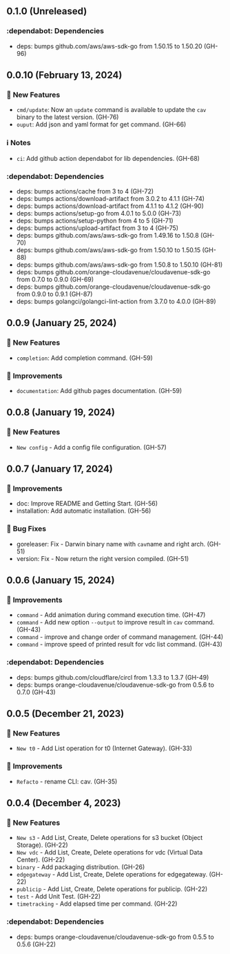 ## 0.1.0 (Unreleased)

### :dependabot: **Dependencies**

* deps: bumps github.com/aws/aws-sdk-go from 1.50.15 to 1.50.20 (GH-96)

## 0.0.10 (February 13, 2024)

### :rocket: **New Features**

* `cmd/update`: Now an `update` command is available to update the `cav` binary to the latest version. (GH-76)
* `ouput`: Add json and yaml format for get command. (GH-66)
### :information_source: **Notes**

* `ci`: Add github action dependabot for lib dependencies. (GH-68)

### :dependabot: **Dependencies**

* deps: bumps actions/cache from 3 to 4 (GH-72)
* deps: bumps actions/download-artifact from 3.0.2 to 4.1.1 (GH-74)
* deps: bumps actions/download-artifact from 4.1.1 to 4.1.2 (GH-90)
* deps: bumps actions/setup-go from 4.0.1 to 5.0.0 (GH-73)
* deps: bumps actions/setup-python from 4 to 5 (GH-71)
* deps: bumps actions/upload-artifact from 3 to 4 (GH-75)
* deps: bumps github.com/aws/aws-sdk-go from 1.49.16 to 1.50.8 (GH-70)
* deps: bumps github.com/aws/aws-sdk-go from 1.50.10 to 1.50.15 (GH-88)
* deps: bumps github.com/aws/aws-sdk-go from 1.50.8 to 1.50.10 (GH-81)
* deps: bumps github.com/orange-cloudavenue/cloudavenue-sdk-go from 0.7.0 to 0.9.0 (GH-69)
* deps: bumps github.com/orange-cloudavenue/cloudavenue-sdk-go from 0.9.0 to 0.9.1 (GH-87)
* deps: bumps golangci/golangci-lint-action from 3.7.0 to 4.0.0 (GH-89)

## 0.0.9 (January 25, 2024)

### :rocket: **New Features**

* `completion`: Add completion command. (GH-59)

### :tada: **Improvements**

* `documentation`: Add github pages documentation. (GH-59)

## 0.0.8 (January 19, 2024)

### :rocket: **New Features**

* `New config` -  Add a config file configuration. (GH-57)


## 0.0.7 (January 17, 2024)

### :tada: **Improvements**

* doc: Improve README and Getting Start. (GH-56)
* installation: Add automatic installation. (GH-56)

### :bug: **Bug Fixes**

* goreleaser: Fix - Darwin binary name with `cav`name and right arch. (GH-51)
* version: Fix - Now return the right version compiled. (GH-51)

## 0.0.6 (January 15, 2024)

### :tada: **Improvements**

* `command` - Add animation during command execution time. (GH-47)
* `command` - Add new option `--output` to improve result in `cav` command. (GH-43)
* `command` - improve and change order of command management. (GH-44)
* `command` - improve speed of printed result for vdc list command. (GH-43)

### :dependabot: **Dependencies**

* deps: bumps github.com/cloudflare/circl from 1.3.3 to 1.3.7 (GH-49)
* deps: bumps orange-cloudavenue/cloudavenue-sdk-go from 0.5.6 to 0.7.0 (GH-43)

## 0.0.5 (December  21, 2023)

### :rocket: **New Features**

* `New t0` - Add List operation for t0 (Internet Gateway). (GH-33)

### :tada: **Improvements**

* `Refacto` - rename CLI: cav. (GH-35)

## 0.0.4 (December  4, 2023)

### :rocket: **New Features**

* `New s3` - Add List, Create, Delete operations for s3 bucket (Object Storage). (GH-22)
* `New vdc` - Add List, Create, Delete operations for vdc (Virtual Data Center). (GH-22)
* `binary` - Add packaging distribution. (GH-26)
* `edgegateway` - Add List, Create, Delete operations for edgegateway. (GH-22)
* `publicip` - Add List, Create, Delete operations for publicip. (GH-22)
* `test` - Add Unit Test. (GH-22)
* `timetracking` - Add elapsed time per command. (GH-22)

### :dependabot: **Dependencies**

* deps: bumps orange-cloudavenue/cloudavenue-sdk-go from 0.5.5 to 0.5.6 (GH-22)
